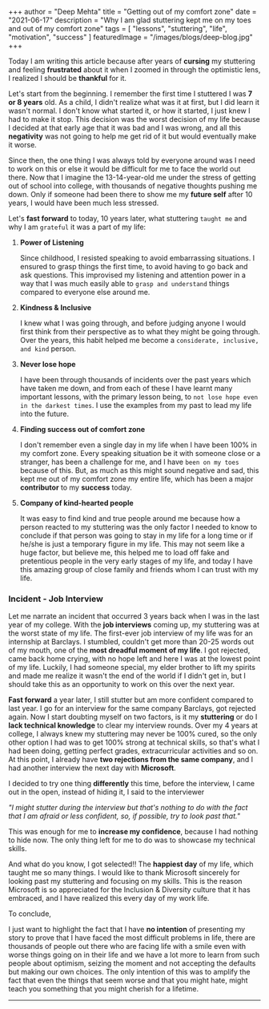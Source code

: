 +++
author = "Deep Mehta"
title = "Getting out of my comfort zone"
date = "2021-06-17"
description = "Why I am glad stuttering kept me on my toes and out of my comfort zone"
tags = [
    "lessons",
    "stuttering",
    "life",
    "motivation",
    "success"
]
featuredImage = "/images/blogs/deep-blog.jpg"
+++

Today I am writing this article because after years of **cursing** my stuttering and feeling **frustrated** about it when I zoomed in through the optimistic lens, I realized I should be **thankful** for it.

Let's start from the beginning. I remember the first time I stuttered I was **7 or 8 years** old. As a child, I didn't realize what was it at first, but I did learn it wasn't normal. I don't know what started it, or how it started, I just knew I had to make it stop. This decision was the worst decision of my life because I decided at that early age that it was bad and I was wrong, and all this **negativity** was not going to help me get rid of it but would eventually make it worse.

Since then, the one thing I was always told by everyone around was I need to work on this or else it would be difficult for me to face the world out there. Now that I imagine the 13-14-year-old me under the stress of getting out of school into college, with thousands of negative thoughts pushing me down. Only if someone had been there to show me my **future self** after 10 years, I would have been much less stressed.

Let's **fast forward** to today, 10 years later, what stuttering `taught me` and why I am `grateful` it was a part of my life:

1. **Power of Listening**

    Since childhood, I resisted speaking to avoid embarrassing situations. I ensured to grasp things the first time, to avoid having to go back and ask questions. This improvised my listening and attention power in a way that I was much easily able to `grasp and understand` things compared to everyone else around me.

2. **Kindness & Inclusive**

    I knew what I was going through, and before judging anyone I would first think from their perspective as to what they might be going through. Over the years, this habit helped me become a `considerate, inclusive, and kind` person.

3. **Never lose hope**

    I have been through thousands of incidents over the past years which have taken me down, and from each of these I have learnt many important lessons, with the primary lesson being, to `not lose hope even in the darkest times`. I use the examples from my past to lead my life into the future.

4. **Finding success out of comfort zone**

    I don't remember even a single day in my life when I have been 100% in my comfort zone. Every speaking situation be it with someone close or a stranger, has been a challenge for me, and I have `been on my toes` because of this. But, as much as this might sound negative and sad, this kept me out of my comfort zone my entire life, which has been a major **contributor** to my **success** today.

5. **Company of kind-hearted people**

    It was easy to find kind and true people around me because how a person reacted to my stuttering was the only factor I needed to know to conclude if that person was going to stay in my life for a long time or if he/she is just a temporary figure in my life. This may not seem like a huge factor, but believe me, this helped me to load off fake and pretentious people in the very early stages of my life, and today I have this amazing group of close family and friends whom I can trust with my life.

### Incident - Job Interview

Let me narrate an incident that occurred 3 years back when I was in the last year of my college. With the **job interviews** coming up, my stuttering was at the worst state of my life. The first-ever job interview of my life was for an internship at Barclays. I stumbled, couldn't get more than 20-25 words out of my mouth, one of the **most dreadful moment of my life**. I got rejected, came back home crying, with no hope left and here I was at the lowest point of my life. Luckily, I had someone special, my elder brother to lift my spirits and made me realize it wasn't the end of the world if I didn't get in, but I should take this as an opportunity to work on this over the next year.

**Fast forward** a year later, I still stutter but am more confident compared to last year. I go for an interview for the same company Barclays, got rejected again.
Now I start doubting myself on two factors, is it my **stuttering** or do I **lack technical knowledge** to clear my interview rounds. Over my 4 years at college, I always knew my stuttering may never be 100% cured, so the only other option I had was to get 100% strong at technical skills, so that's what I had been doing, getting perfect grades, extracurricular activities and so on. At this point, I already have **two rejections from the same company**, and I had another interview the next day with **Microsoft**.

I decided to try one thing **differently** this time, before the interview, I came out in the open, instead of hiding it, I said to the interviewer

*"I might stutter during the interview but that's nothing to do with the fact that I am afraid or less confident, so, if possible, try to look past that."*

This was enough for me to **increase my confidence**, because I had nothing to hide now. The only thing left for me to do was to showcase my technical skills.

And what do you know, I got selected!! The **happiest day** of my life, which taught me so many things.
I would like to thank Microsoft sincerely for looking past my stuttering and focusing on my skills. This is the reason Microsoft is so appreciated for the Inclusion & Diversity culture that it has embraced, and I have realized this every day of my work life.

To conclude,

I just want to highlight the fact that I have **no intention** of presenting my story to prove that I have faced the most difficult problems in life, there are thousands of people out there who are facing life with a smile even with worse things going on in their life and we have a lot more to learn from such people about optimism, seizing the moment and not accepting the defaults but making our own choices. The only intention of this was to amplify the fact that even the things that seem worse and that you might hate, might teach you something that you might cherish for a lifetime.

---
